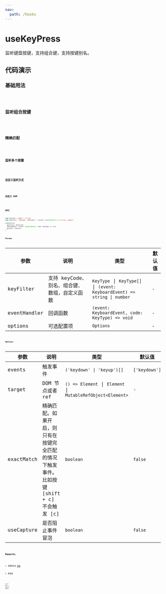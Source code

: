 ```yaml
---
nav:
  path: /hooks
---
```


# useKeyPress

监听键盘按键，支持组合键，支持按键别名。

## 代码演示

### 基础用法

<code src="./demo/demo1.tsx" />

### 监听组合按键

<code src="./demo/demo6.tsx" />

### 精确匹配

<code src="./demo/demo7.tsx">

### 监听多个按键

<code src="./demo/demo3.tsx" />

### 自定义监听方式

<code src="./demo/demo4.tsx" />

### 自定义 DOM

<code src="./demo/demo5.tsx" />

## API

```typescript
type KeyType = number | string;
type KeyFilter = KeyType | KeyType[] | ((event: KeyboardEvent) => string | number);

useKeyPress(
  keyFilter: KeyFilter,
  eventHandler: (event: KeyboardEvent, code: KeyType) => void,
  options?: Options
);
```

### Params

| 参数         | 说明                                         | 类型                                                                     | 默认值 |
| ------------ | -------------------------------------------- | ------------------------------------------------------------------------ | ------ |
| keyFilter    | 支持 keyCode、别名、组合键、数组，自定义函数 | `KeyType` \| `KeyType[]` \| `(event: KeyboardEvent) => string \| number` | -      |
| eventHandler | 回调函数                                     | `(event: KeyboardEvent, code: KeyType) => void`                          | -      |
| options      | 可选配置项                                   | `Options`                                                                | -      |

### Options

| 参数       | 说明                                                                                        | 类型                                                        | 默认值        |
| ---------- | ------------------------------------------------------------------------------------------- | ----------------------------------------------------------- | ------------- |
| events     | 触发事件                                                                                    | `('keydown' \| 'keyup')[]`                                  | `['keydown']` |
| target     | DOM 节点或者 ref                                                                            | `() => Element` \| `Element` \| `MutableRefObject<Element>` | -             |
| exactMatch | 精确匹配。如果开启，则只有在按键完全匹配的情况下触发事件。比如按键 [shift + c] 不会触发 [c] | `boolean`                                                   | `false`       |
| useCapture | 是否阻止事件冒泡                                                                            | `boolean`                                                   | `false`       |

## Remarks

1. 按键别名见 [代码](https://github.com/alibaba/hooks/blob/master/packages/hooks/src/useKeyPress/index.ts#L21)

2. 修饰键

```text
ctrl
alt
shift
meta
```
